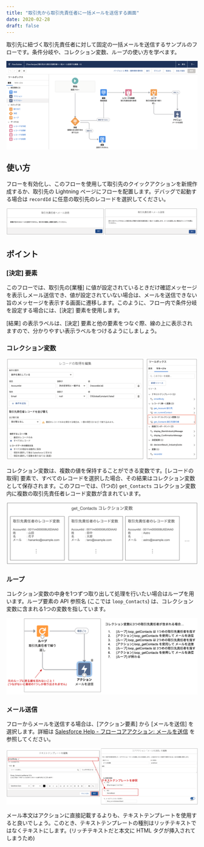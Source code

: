 ```yaml
---
title: "取引先から取引先責任者に一括メールを送信する画面"
date: 2020-02-28
draft: false
---
```


取引先に紐づく取引先責任者に対して固定の一括メールを送信するサンプルのフローです。条件分岐や、コレクション変数、ループの使い方を学べます。

![](screenshot.png)

## 使い方
フローを有効化し、このフローを使用して取引先のクイックアクションを新規作成するか、取引先の Lightning ページにフローを配置します。デバッグで起動する場合は `recordId` に任意の取引先のレコードを選択してください。

![](mass_email_screens.png)

## ポイント
### [決定] 要素
このフローでは、取引先の[業種] に値が設定されているときだけ確認メッセージを表示しメール送信でき、値が設定されていない場合は、メールを送信できない旨のメッセージを表示する画面に遷移します。このように、フロー内で条件分岐を設定する場合には、[決定] 要素を使用します。

[結果] の表示ラベルは、[決定] 要素と他の要素をつなぐ際、線の上に表示されますので、分かりやすい表示ラベルをつけるようにしましょう。

### コレクション変数
![](collection_variable.png)

コレクション変数は、複数の値を保持することができる変数です。[レコードの取得] 要素で、すべてのレコードを選択した場合、その結果はコレクション変数として保存されます。このフローでは、(1つの) `get_Contacts` コレクション変数内に複数の取引先責任者レコード変数が含まれています。

![](collection_variable_illustrative.png)

### ループ
コレクション変数の中身を1つずつ取り出して処理を行いたい場合はループを用います。ループ要素の API 参照名 (ここでは `loop_Contacts`) は、コレクション変数に含まれる1つの変数を指しています。

![](loop_illustrative.png)

### メール送信
フローからメールを送信する場合は、[アクション要素] から [メールを送信] を選択します。詳細は [Salesforce Help - フローコアアクション: メールを送信](https://help.salesforce.com/apex/HTViewHelpDoc?id=flow_ref_elements_actions_sendemail.htm&language=ja) を参照してください。

![](email_action_and_text_template.png)

メール本文はアクションに直接記載するよりも、テキストテンプレートを使用すると良いでしょう。このとき、テキストテンプレートの種別はリッチテキストではなくテキストにします。(リッチテキストだと本文に HTML タグが挿入されてしまうため)

